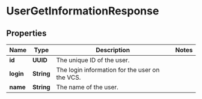 

# UserGetInformationResponse


## Properties

| Name | Type | Description | Notes |
|------------ | ------------- | ------------- | -------------|
|**id** | **UUID** | The unique ID of the user. |  |
|**login** | **String** | The login information for the user on the VCS. |  |
|**name** | **String** | The name of the user. |  |



